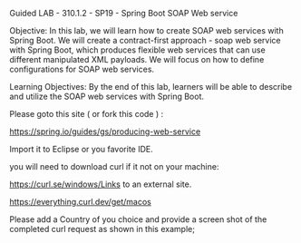 
Guided LAB - 310.1.2 - SP19 - 
Spring Boot SOAP Web service

Objective:
In this lab, we will learn how to create SOAP web services with Spring Boot. We will create a contract-first approach - soap web service with Spring Boot, which produces flexible web services that can use different manipulated XML payloads. We will focus on how to define configurations for SOAP web services.


Learning Objectives:
By the end of this lab, learners will be able to describe and utilize the SOAP web services with Spring Boot.

Please goto this site  ( or fork this code ) :

https://spring.io/guides/gs/producing-web-service  

Import it to Eclipse or you favorite IDE.

you will need to download curl if it not on your machine:

https://curl.se/windows/Links to an external site.

https://everything.curl.dev/get/macos

Please add a Country of you choice and provide a screen shot of the completed curl request as shown in this example;
